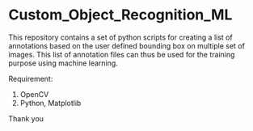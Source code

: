 # Custom_Object_Recognition_ML
This repository contains a set of python scripts for creating a list of annotations based on the user defined bounding box on multiple set of images. This list of annotation files can thus be used for the training purpose using machine learning. 

Requirement: 
1. OpenCV
2. Python, Matplotlib

Thank you 
